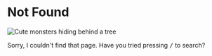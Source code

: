 # Not Found

<img class="not-found-image" src="/shoelace/assets/images/undraw-not-found.svg" alt="Cute monsters hiding behind a tree">

Sorry, I couldn't find that page. Have you tried pressing <kbd>/</kbd> to search?
